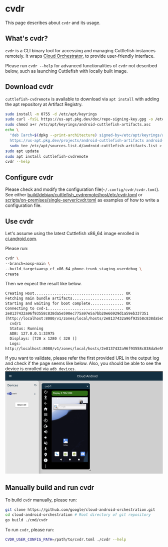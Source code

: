 # cvdr

This page describes about `cvdr` and its usage.

## What's cvdr?

`cvdr` is a CLI binary tool for accessing and managing Cuttlefish instances
remotely.
It wraps [Cloud Orchestrator](cloud_orchestrator.md), to provide user-friendly
interface.

Please run `cvdr --help` for advanced functionalities of `cvdr` not described
below, such as launching Cuttlefish with locally built image.

## Download cvdr

`cuttlefish-cvdremote` is available to download via `apt install` with adding
the apt repository at Artifact Registry.
```bash
sudo install -m 0755 -d /etc/apt/keyrings
sudo curl -fsSL https://us-apt.pkg.dev/doc/repo-signing-key.gpg -o /etc/apt/keyrings/android-cuttlefish-artifacts.asc
sudo chmod a+r /etc/apt/keyrings/android-cuttlefish-artifacts.asc
echo \
  "deb [arch=$(dpkg --print-architecture) signed-by=/etc/apt/keyrings/android-cuttlefish-artifacts.asc] \
  https://us-apt.pkg.dev/projects/android-cuttlefish-artifacts android-cuttlefish-unstable main" | \
  sudo tee /etc/apt/sources.list.d/android-cuttlefish-artifacts.list > /dev/null
sudo apt update
sudo apt install cuttlefish-cvdremote
cvdr --help
```

## Configure cvdr

Please check and modify the configuration file(`~/.config/cvdr/cvdr.toml`).
See either 
[build/debian/cuttlefish_cvdremote/host/etc/cvdr.toml](/build/debian/cuttlefish_cvdremote/host/etc/cvdr.toml)
or
[scripts/on-premises/single-server/cvdr.toml](/scripts/on-premises/single-server/cvdr.toml)
as examples of how to write a configuration file.

## Use cvdr

Let's assume using the latest Cuttlefish x86_64 image enrolled in
[ci.android.com](https://ci.android.com/).

Please run:
```bash
cvdr \
--branch=aosp-main \
--build_target=aosp_cf_x86_64_phone-trunk_staging-userdebug \
create
```

Then we expect the result like below.
```
Creating Host........................................ OK
Fetching main bundle artifacts....................... OK
Starting and waiting for boot complete............... OK
Connecting to cvd-1.................................. OK
2e8137432a96f93558c838da5e590ec775a97e5a7bb20e66929d1a59eb337351 (http://localhost:8080/v1/zones/local/hosts/2e8137432a96f93558c838da5e590ec775a97e5a7bb20e66929d1a59eb337351/)
  cvd/1
  Status: Running
  ADB: 127.0.0.1:33975
  Displays: [720 x 1280 ( 320 )]
  Logs: http://localhost:8080/v1/zones/local/hosts/2e8137432a96f93558c838da5e590ec775a97e5a7bb20e66929d1a59eb337351/cvds/1/logs/
```
If you want to validate, please refer the first provided URL in the output log
and check if the page seems like below.
Also, you should be able to see the device is enrolled via `adb devices`.
![cvdr_cf_creation](resources/cvdr_cf_creation_example.png)

## Manually build and run cvdr

To build `cvdr` manually, please run:
```bash
git clone https://github.com/google/cloud-android-orchestration.git
cd cloud-android-orchestration # Root directory of git repository
go build ./cmd/cvdr
```

To run `cvdr`, please run:
```bash
CVDR_USER_CONFIG_PATH=/path/to/cvdr.toml ./cvdr --help
```
